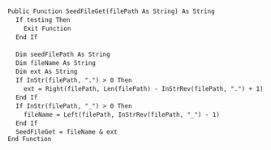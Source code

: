 &nbsp;  &nbsp;  &nbsp;  &nbsp;  
`Public Function SeedFileGet(filePath As String) As String`  
&nbsp;&nbsp;&nbsp;&nbsp;`If testing Then`  
&nbsp;&nbsp;&nbsp;&nbsp;&nbsp;&nbsp;&nbsp;&nbsp;`Exit Function`  
&nbsp;&nbsp;&nbsp;&nbsp;`End If`  
&nbsp;  &nbsp;  &nbsp;  &nbsp;  
&nbsp;&nbsp;&nbsp;&nbsp;`Dim seedFilePath As String`  
&nbsp;&nbsp;&nbsp;&nbsp;`Dim fileName As String`  
&nbsp;&nbsp;&nbsp;&nbsp;`Dim ext As String`  
&nbsp;&nbsp;&nbsp;&nbsp;`If InStr(filePath, ".") > 0 Then`  
&nbsp;&nbsp;&nbsp;&nbsp;&nbsp;&nbsp;&nbsp;&nbsp;`ext = Right(filePath, Len(filePath) - InStrRev(filePath, ".") + 1)`  
&nbsp;&nbsp;&nbsp;&nbsp;`End If`  
&nbsp;&nbsp;&nbsp;&nbsp;`If InStr(filePath, "_") > 0 Then`  
&nbsp;&nbsp;&nbsp;&nbsp;&nbsp;&nbsp;&nbsp;&nbsp;`fileName = Left(filePath, InStrRev(filePath, "_") - 1)`  
&nbsp;&nbsp;&nbsp;&nbsp;`End If`  
&nbsp;&nbsp;&nbsp;&nbsp;`SeedFileGet = fileName & ext`  
`End Function`  
&nbsp;  &nbsp;  &nbsp;  &nbsp;  

